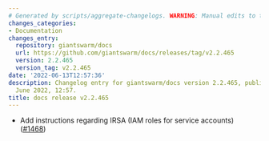 ```yaml
---
# Generated by scripts/aggregate-changelogs. WARNING: Manual edits to this files will be overwritten.
changes_categories:
- Documentation
changes_entry:
  repository: giantswarm/docs
  url: https://github.com/giantswarm/docs/releases/tag/v2.2.465
  version: 2.2.465
  version_tag: v2.2.465
date: '2022-06-13T12:57:36'
description: Changelog entry for giantswarm/docs version 2.2.465, published on 13
  June 2022, 12:57.
title: docs release v2.2.465
---
```


- Add instructions regarding IRSA (IAM roles for service accounts) ([#1468](https://github.com/giantswarm/docs/pull/1468))
